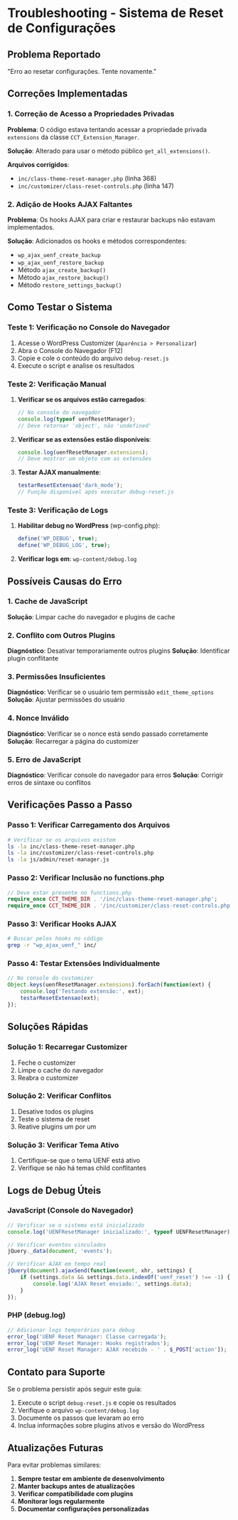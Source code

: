 # Troubleshooting - Sistema de Reset de Configurações

## Problema Reportado
"Erro ao resetar configurações. Tente novamente."

## Correções Implementadas

### 1. Correção de Acesso a Propriedades Privadas
**Problema**: O código estava tentando acessar a propriedade privada `extensions` da classe `CCT_Extension_Manager`.

**Solução**: Alterado para usar o método público `get_all_extensions()`.

**Arquivos corrigidos**:
- `inc/class-theme-reset-manager.php` (linha 368)
- `inc/customizer/class-reset-controls.php` (linha 147)

### 2. Adição de Hooks AJAX Faltantes
**Problema**: Os hooks AJAX para criar e restaurar backups não estavam implementados.

**Solução**: Adicionados os hooks e métodos correspondentes:
- `wp_ajax_uenf_create_backup`
- `wp_ajax_uenf_restore_backup`
- Método `ajax_create_backup()`
- Método `ajax_restore_backup()`
- Método `restore_settings_backup()`

## Como Testar o Sistema

### Teste 1: Verificação no Console do Navegador

1. Acesse o WordPress Customizer (`Aparência > Personalizar`)
2. Abra o Console do Navegador (F12)
3. Copie e cole o conteúdo do arquivo `debug-reset.js`
4. Execute o script e analise os resultados

### Teste 2: Verificação Manual

1. **Verificar se os arquivos estão carregados**:
   ```javascript
   // No console do navegador
   console.log(typeof uenfResetManager);
   // Deve retornar 'object', não 'undefined'
   ```

2. **Verificar se as extensões estão disponíveis**:
   ```javascript
   console.log(uenfResetManager.extensions);
   // Deve mostrar um objeto com as extensões
   ```

3. **Testar AJAX manualmente**:
   ```javascript
   testarResetExtensao('dark_mode');
   // Função disponível após executar debug-reset.js
   ```

### Teste 3: Verificação de Logs

1. **Habilitar debug no WordPress** (wp-config.php):
   ```php
   define('WP_DEBUG', true);
   define('WP_DEBUG_LOG', true);
   ```

2. **Verificar logs em**: `wp-content/debug.log`

## Possíveis Causas do Erro

### 1. Cache de JavaScript
**Solução**: Limpar cache do navegador e plugins de cache

### 2. Conflito com Outros Plugins
**Diagnóstico**: Desativar temporariamente outros plugins
**Solução**: Identificar plugin conflitante

### 3. Permissões Insuficientes
**Diagnóstico**: Verificar se o usuário tem permissão `edit_theme_options`
**Solução**: Ajustar permissões do usuário

### 4. Nonce Inválido
**Diagnóstico**: Verificar se o nonce está sendo passado corretamente
**Solução**: Recarregar a página do customizer

### 5. Erro de JavaScript
**Diagnóstico**: Verificar console do navegador para erros
**Solução**: Corrigir erros de sintaxe ou conflitos

## Verificações Passo a Passo

### Passo 1: Verificar Carregamento dos Arquivos
```bash
# Verificar se os arquivos existem
ls -la inc/class-theme-reset-manager.php
ls -la inc/customizer/class-reset-controls.php
ls -la js/admin/reset-manager.js
```

### Passo 2: Verificar Inclusão no functions.php
```php
// Deve estar presente no functions.php
require_once CCT_THEME_DIR . '/inc/class-theme-reset-manager.php';
require_once CCT_THEME_DIR . '/inc/customizer/class-reset-controls.php';
```

### Passo 3: Verificar Hooks AJAX
```bash
# Buscar pelos hooks no código
grep -r "wp_ajax_uenf_" inc/
```

### Passo 4: Testar Extensões Individualmente
```javascript
// No console do customizer
Object.keys(uenfResetManager.extensions).forEach(function(ext) {
    console.log('Testando extensão:', ext);
    testarResetExtensao(ext);
});
```

## Soluções Rápidas

### Solução 1: Recarregar Customizer
1. Feche o customizer
2. Limpe o cache do navegador
3. Reabra o customizer

### Solução 2: Verificar Conflitos
1. Desative todos os plugins
2. Teste o sistema de reset
3. Reative plugins um por um

### Solução 3: Verificar Tema Ativo
1. Certifique-se que o tema UENF está ativo
2. Verifique se não há temas child conflitantes

## Logs de Debug Úteis

### JavaScript (Console do Navegador)
```javascript
// Verificar se o sistema está inicializado
console.log('UENFResetManager inicializado:', typeof UENFResetManager);

// Verificar eventos vinculados
jQuery._data(document, 'events');

// Verificar AJAX em tempo real
jQuery(document).ajaxSend(function(event, xhr, settings) {
    if (settings.data && settings.data.indexOf('uenf_reset') !== -1) {
        console.log('AJAX Reset enviado:', settings.data);
    }
});
```

### PHP (debug.log)
```php
// Adicionar logs temporários para debug
error_log('UENF Reset Manager: Classe carregada');
error_log('UENF Reset Manager: Hooks registrados');
error_log('UENF Reset Manager: AJAX recebido - ' . $_POST['action']);
```

## Contato para Suporte

Se o problema persistir após seguir este guia:

1. Execute o script `debug-reset.js` e copie os resultados
2. Verifique o arquivo `wp-content/debug.log`
3. Documente os passos que levaram ao erro
4. Inclua informações sobre plugins ativos e versão do WordPress

## Atualizações Futuras

Para evitar problemas similares:

1. **Sempre testar em ambiente de desenvolvimento**
2. **Manter backups antes de atualizações**
3. **Verificar compatibilidade com plugins**
4. **Monitorar logs regularmente**
5. **Documentar configurações personalizadas**